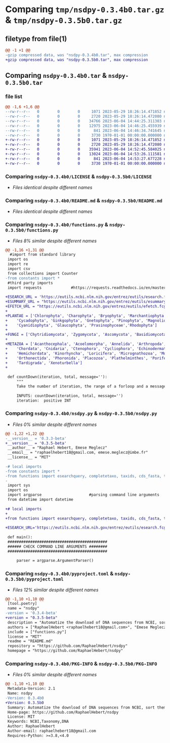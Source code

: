 # Comparing `tmp/nsdpy-0.3.4b0.tar.gz` & `tmp/nsdpy-0.3.5b0.tar.gz`

## filetype from file(1)

```diff
@@ -1 +1 @@
-gzip compressed data, was "nsdpy-0.3.4b0.tar", max compression
+gzip compressed data, was "nsdpy-0.3.5b0.tar", max compression
```

## Comparing `nsdpy-0.3.4b0.tar` & `nsdpy-0.3.5b0.tar`

### file list

```diff
@@ -1,6 +1,6 @@
--rw-r--r--   0        0        0     1071 2023-05-29 18:26:14.471852 nsdpy-0.3.4b0/LICENSE
--rw-r--r--   0        0        0     2720 2023-05-29 18:26:14.472080 nsdpy-0.3.4b0/README.md
--rw-r--r--   0        0        0    34766 2023-06-04 14:44:25.311303 nsdpy-0.3.4b0/functions.py
--rw-r--r--   0        0        0    12975 2023-06-04 14:46:25.455939 nsdpy-0.3.4b0/nsdpy.py
--rw-r--r--   0        0        0      841 2023-06-04 14:46:34.741645 nsdpy-0.3.4b0/pyproject.toml
--rw-r--r--   0        0        0     3730 1970-01-01 00:00:00.000000 nsdpy-0.3.4b0/PKG-INFO
+-rw-r--r--   0        0        0     1071 2023-05-29 18:26:14.471852 nsdpy-0.3.5b0/LICENSE
+-rw-r--r--   0        0        0     2720 2023-05-29 18:26:14.472080 nsdpy-0.3.5b0/README.md
+-rw-r--r--   0        0        0    35941 2023-06-04 14:52:45.584025 nsdpy-0.3.5b0/functions.py
+-rw-r--r--   0        0        0    13024 2023-06-04 14:53:26.111581 nsdpy-0.3.5b0/nsdpy.py
+-rw-r--r--   0        0        0      841 2023-06-04 14:53:27.677228 nsdpy-0.3.5b0/pyproject.toml
+-rw-r--r--   0        0        0     3730 1970-01-01 00:00:00.000000 nsdpy-0.3.5b0/PKG-INFO
```

### Comparing `nsdpy-0.3.4b0/LICENSE` & `nsdpy-0.3.5b0/LICENSE`

 * *Files identical despite different names*

### Comparing `nsdpy-0.3.4b0/README.md` & `nsdpy-0.3.5b0/README.md`

 * *Files identical despite different names*

### Comparing `nsdpy-0.3.4b0/functions.py` & `nsdpy-0.3.5b0/functions.py`

 * *Files 8% similar despite different names*

```diff
@@ -1,16 +1,31 @@
  #import from standard library
 import os
 import re
 import csv
 from collections import Counter
-from constants import *
 #third party imports
 import requests             #https://requests.readthedocs.io/en/master/
 
+ESEARCH_URL = 'https://eutils.ncbi.nlm.nih.gov/entrez/eutils/esearch.fcgi'
+ESUMMARY_URL = "https://eutils.ncbi.nlm.nih.gov/entrez/eutils/esummary.fcgi"
+EFETCH_URL = "https://eutils.ncbi.nlm.nih.gov/entrez/eutils/efetch.fcgi"
+
+PLANTAE = ['Chlorophyta', 'Charophyta', 'Bryophyta', 'Marchantiophyta', 'Lycopodiophyta', 'Ophioglossophyta', 'Pteridophyta',\
+    'Cycadophyta', 'Ginkgophyta', 'Gnetophyta', 'Pinophyta', 'Magnoliophyta', 'Equisetidae', 'Psilophyta', 'Bacillariophyta',\
+    'Cyanidiophyta', 'Glaucophyta', 'Prasinophyceae','Rhodophyta']
+
+FUNGI = ['Chytridiomycota', 'Zygomycota', 'Ascomycota', 'Basidiomycota', 'Glomeromycota']
+
+METAZOA = ['Acanthocephala', 'Acoelomorpha', 'Annelida', 'Arthropoda', 'Brachiopoda', 'Ectoprocta', 'Bryozoa', 'Chaetognatha',\
+    'Chordata', 'Cnidaria', 'Ctenophora', 'Cycliophora', 'Echinodermata', 'Echiura', 'Entoprocta', 'Gastrotricha', 'Gnathostomulida',\
+    'Hemichordata', 'Kinorhyncha', 'Loricifera', 'Micrognathozoa', 'Mollusca', 'Nematoda', 'Nematomorpha', 'Nemertea', 'Onychophora'\
+    'Orthonectida', 'Phoronida', 'Placozoa', 'Plathelminthes', 'Porifera', 'Priapulida', 'Rhombozoa', 'Rotifera', 'Sipuncula',\
+    'Tardigrada', 'Xenoturbella']
+
     
 def countDown(iteration, total, message=''):
     """
     Take the number of iteration, the range of a forloop and a message and output a message with the percent of job done
 
     INPUTS: countDown(iteration, total, message='')
     iteration:  positive INT
```

### Comparing `nsdpy-0.3.4b0/nsdpy.py` & `nsdpy-0.3.5b0/nsdpy.py`

 * *Files 0% similar despite different names*

```diff
@@ -1,22 +1,22 @@
-__version__ = '0.3.3-beta'
+__version__ = '0.3.5-beta'
 __author__ = "Raphael Hebert, Emese Meglecz"
 __email__ = "raphaelhebert18@gmail.com, emese.meglecz@imbe.fr"
 __license__ = "MIT"
 
-# local imports
-from constants import *
-from functions import esearchquery, completetaxo, taxids, cds_fasta, taxo, fasta, duplicates
-
 import sys
 import os
 import argparse                     #parsing command line arguments
 from datetime import datetime    
 
+# local imports
+
+from functions import esearchquery, completetaxo, taxids, cds_fasta, taxo, fasta, duplicates
 
+ESEARCH_URL='https://eutils.ncbi.nlm.nih.gov/entrez/eutils/esearch.fcgi'
 
 def main():
 ############################################
 ###### CHECK COMMAND LINE ARGUMENTS ########
 ############################################
 
     parser = argparse.ArgumentParser()
```

### Comparing `nsdpy-0.3.4b0/pyproject.toml` & `nsdpy-0.3.5b0/pyproject.toml`

 * *Files 12% similar despite different names*

```diff
@@ -1,10 +1,10 @@
 [tool.poetry]
 name = "nsdpy"
-version = '0.3.4-beta'
+version = "0.3.5-beta"
 description = "Automatize the download of DNA sequences from NCBI, sort them according to their taxonomy and filter them with a gene name (provided as a regular expression)"
 authors = ["RaphaelHebert <raphaelhebert18@gmail.com>", "Emese Meglecz <emese.meglecz@imbe.fr>"]
 include = ["functions.py"]
 license = "MIT"
 readme = "README.md"
 repository = "https://github.com/RaphaelHebert/nsdpy"
 homepage = "https://github.com/RaphaelHebert/nsdpy"
```

### Comparing `nsdpy-0.3.4b0/PKG-INFO` & `nsdpy-0.3.5b0/PKG-INFO`

 * *Files 0% similar despite different names*

```diff
@@ -1,10 +1,10 @@
 Metadata-Version: 2.1
 Name: nsdpy
-Version: 0.3.4b0
+Version: 0.3.5b0
 Summary: Automatize the download of DNA sequences from NCBI, sort them according to their taxonomy and filter them with a gene name (provided as a regular expression)
 Home-page: https://github.com/RaphaelHebert/nsdpy
 License: MIT
 Keywords: NCBI,Taxonomy,DNA
 Author: RaphaelHebert
 Author-email: raphaelhebert18@gmail.com
 Requires-Python: >=3.8,<4.0
```

